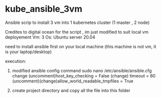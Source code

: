 # kube_ansible_3vm
Ansible scrip to install 3 vm into 1 kubernetes cluster (1 master , 2 node) 

Credites to digital ocean for the script , im just modified to suit local vm deployement
Vm: 3 
Os:
Ubuntu server 20.04 

need to install ansible first on your local machine (this machine is not vm, it is your laptop/desktop)

execution:
1) modified ansible config
  command
  sudo nano /etc/ansible/ansible.cfg
    change 
    (uncomment)host_key_checking = False
    (change) timeout = 60
    (uncomment)(change)allow_world_readable_tmpfiles = True

2) create project directory and copy all the file into this folder 




